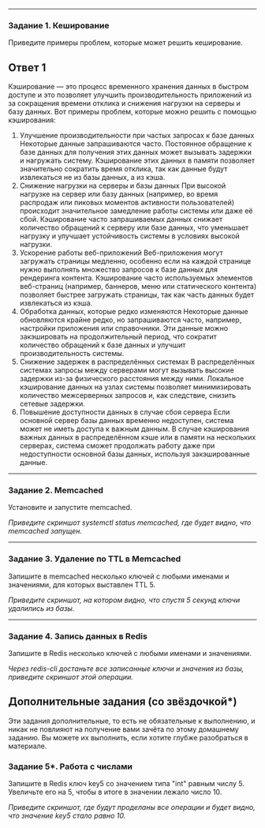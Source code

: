 
---

### Задание 1. Кеширование 

Приведите примеры проблем, которые может решить кеширование. 


## Ответ 1

Кэширование — это процесс временного хранения данных в быстром доступе и это позволяет улучшить производительность приложений из за сокращения времени отклика и снижения нагрузки на серверы и базу данных. Вот примеры проблем, которые можно решить с помощью кэширования:

1. Улучшение производительности при частых запросах к базе данных
Некоторые данные запрашиваются часто. Постоянное обращение к базе данных для получения этих данных может вызывать задержки и нагружать систему. Кэширование этих данных в памяти позволяет значительно сократить время отклика, так как данные будут извлекаться не из базы данных, а из кэша.
2. Снижение нагрузки на серверы и базы данных
При высокой нагрузке на сервер или базу данных (например, во время распродаж или пиковых моментов активности пользователей) происходит значительное замедление работы системы или даже её сбой. Кэширование часто запрашиваемых данных снижает количество обращений к серверу или базе данных, что уменьшает нагрузку и улучшает устойчивость системы в условиях высокой нагрузки.
3. Ускорение работы веб-приложений
Веб-приложения могут загружать страницы медленно, особенно если на каждой странице нужно выполнять множество запросов к базе данных для рендеринга контента. Кэширование часто используемых элементов веб-страниц (например, баннеров, меню или статического контента) позволяет быстрее загружать страницы, так как часть данных будет извлекаться из кэша.
4. Обработка данных, которые редко изменяются
Некоторые данные обновляются крайне редко, но запрашиваются часто, например, настройки приложения или справочники. Эти данные можно закэшировать на продолжительный период, что сократит количество обращений к базе данных и улучшит производительность системы.
5. Снижение задержек в распределённых системах
В распределённых системах запросы между серверами могут вызывать высокие задержки из-за физического расстояния между ними. Локальное кэширование данных на узлах системы позволяет минимизировать количество межсерверных запросов и, как следствие, снизить сетевые задержки.
6. Повышение доступности данных в случае сбоя сервера
Если основной сервер базы данных временно недоступен, система может не иметь доступа к важным данным. В случае кэширования важных данных в распределённом кэше или в памяти на нескольких серверах, система сможет продолжать работу даже при недоступности основной базы данных, используя закэшированные данные.

---

### Задание 2. Memcached

Установите и запустите memcached.

*Приведите скриншот systemctl status memcached, где будет видно, что memcached запущен.*

---

### Задание 3. Удаление по TTL в Memcached

Запишите в memcached несколько ключей с любыми именами и значениями, для которых выставлен TTL 5. 

*Приведите скриншот, на котором видно, что спустя 5 секунд ключи удалились из базы.*

---

### Задание 4. Запись данных в Redis

Запишите в Redis несколько ключей с любыми именами и значениями. 

*Через redis-cli достаньте все записанные ключи и значения из базы, приведите скриншот этой операции.*


## Дополнительные задания (со звёздочкой*)
Эти задания дополнительные, то есть не обязательные к выполнению, и никак не повлияют на получение вами зачёта по этому домашнему заданию. Вы можете их выполнить, если хотите глубже разобраться в материале.

### Задание 5*. Работа с числами 

Запишите в Redis ключ key5 со значением типа "int" равным числу 5. Увеличьте его на 5, чтобы в итоге в значении лежало число 10.  

*Приведите скриншот, где будут проделаны все операции и будет видно, что значение key5 стало равно 10.*
